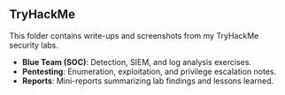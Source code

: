## TryHackMe
This folder contains write-ups and screenshots from my TryHackMe security labs.

- **Blue Team (SOC)**: Detection, SIEM, and log analysis exercises.  
- **Pentesting**: Enumeration, exploitation, and privilege escalation notes.  
- **Reports**: Mini-reports summarizing lab findings and lessons learned.  
